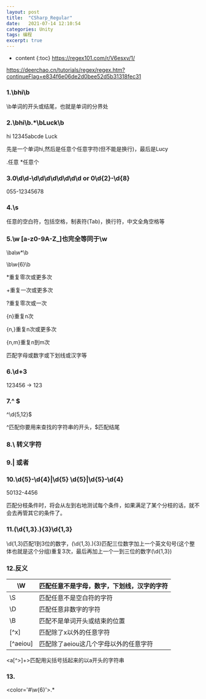 ```yaml
---
layout: post
title:  "CSharp_Regular"
date:   2021-07-14 12:10:54
categories: Unity
tags: 编程
excerpt: true
---
```



* content
{:toc}
https://regex101.com/r/V6esxv/1/

https://deerchao.cn/tutorials/regex/regex.htm?continueFlag=e834f6e06de2d0bee52d5b31318fec31

### 1.\bhi\b

\b单词的开头或结尾，也就是单词的分界处

### 2.\bhi\b.*\bLuck\b

hi 12345abcde Luck

先是一个单词hi,然后是任意个任意字符(但不能是换行)，最后是Lucy

.任意    *任意个

### 3.0\d\d-\d\d\d\d\d\d\d\d or 0\d{2}-\d{8}

055-12345678

### 4.\s

任意的空白符，包括空格，制表符(Tab)，换行符，中文全角空格等

### 5.\w [a-z0-9A-Z_]也完全等同于\w

\ba\w*\b

\b\w{6}\b

*重复零次或更多次

+重复一次或更多次

?重复零次或一次

{n}重复n次

{n,}重复n次或更多次

{n,m}重复n到m次

匹配字母或数字或下划线或汉字等

### 6.\d+3

123456 -> 123

### 7.^ $

^\d{5,12}$

^匹配你要用来查找的字符串的开头，$匹配结尾

### 8.\ 转义字符

### 9.| 或者

### 10.\d{5}-\d{4}|\d{5}  \d{5}|\d{5}-\d{4}

50132-4456

匹配分枝条件时，将会从左到右地测试每个条件，如果满足了某个分枝的话，就不会去再管其它的条件了。

### 11.(\d{1,3}\.){3}\d{1,3}

\d{1,3}匹配1到3位的数字，(\d{1,3}\.){3}匹配三位数字加上一个英文句号(这个整体也就是这个分组)重复3次，最后再加上一个一到三位的数字(\d{1,3})

### 12.反义

| \W       | 匹配任意不是字母，数字，下划线，汉字的字符 |
| -------- | ------------------------------------------ |
| \S       | 匹配任意不是空白符的字符                   |
| \D       | 匹配任意非数字的字符                       |
| \B       | 匹配不是单词开头或结束的位置               |
| [^x]     | 匹配除了x以外的任意字符                    |
| [^aeiou] | 匹配除了aeiou这几个字母以外的任意字符      |

<a[^>]+>匹配用尖括号括起来的以a开头的字符串

### 13.

<color='#\w{6}'>.*</color>